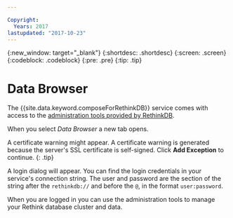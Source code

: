 ```yaml
---

Copyright:
  Years: 2017
lastupdated: "2017-10-23"
---
```


{:new_window: target="_blank"}
{:shortdesc: .shortdesc}
{:screen: .screen}
{:codeblock: .codeblock}
{:pre: .pre}
{:tip: .tip}

# Data Browser

The {{site.data.keyword.composeForRethinkDB}} service comes with access to the [administration tools provided by RethinkDB](https://www.rethinkdb.com/docs/administration-tools/).

When you select _Data Browser_ a new tab opens.

A certificate warning might appear. A certificate warning is generated because the server's SSL certificate is self-signed. Click **Add Exception** to continue.
{: .tip}

A login dialog will appear. You can find the login credentials in your service's connection string. The user and password are the section of the string after the `rethinkdb://` and before the `@`, in the format `user:password`.

When you are logged in you can use the administration tools to manage your Rethink database cluster and data. 
